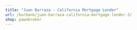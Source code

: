 ```yaml
---
title: "Juan Barraza - California Mortgage Lender"
url: /burbank/juan-barraza-california-mortgage-lender-3/
shop: pawnbroker
---
```

